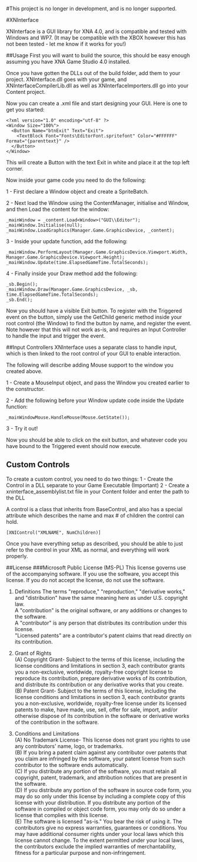 #This project is no longer in development, and is no longer supported.

#XNInterface

XNInterface is a GUI library for XNA 4.0, and is compatible and tested with Windows and WP7. (It may be compatible with the XBOX however this has not been tested - let me know if it works for you!)

##Usage
First you will want to build the source, this should be easy enough assuming you have XNA Game Studio 4.0 installed.

Once you have gotten the DLLs out of the build folder, add them to your project. XNInterface.dll goes with your game, and XNInterfaceCompilerLib.dll as well as XNInterfaceImporters.dll go into your Content project.

Now you can create a .xml file and start designing your GUI. Here is one to get you started:

	<?xml version="1.0" encoding="utf-8" ?>
	<Window Size="100%">
	  <Button Name="btnExit" Text="Exit">
	    <TextBlock Font="Fonts\EditorFont.spritefont" Color="#FFFFFF" Format="{parenttext}" />
	  </Button>
	</Window>

This will create a Button with the text Exit in white and place it at the top left corner.

Now inside your game code you need to do the following:

1 - First declare a Window object and create a SpriteBatch.

2 - Next load the Window using the ContentManager, initialise and Window, and then Load the content for the window:

	_mainWindow = _content.Load<Window>("GUI\\Editor"); 
	_mainWindow.Initialise(null); 
	_mainWindow.LoadGraphics(Manager.Game.GraphicsDevice, _content); 

3 - Inside your update function, add the following:

	_mainWindow.PerformLayout(Manager.Game.GraphicsDevice.Viewport.Width, Manager.Game.GraphicsDevice.Viewport.Height);
	_mainWindow.Update(time.ElapsedGameTime.TotalSeconds);

4 - Finally inside your Draw method add the following:

	_sb.Begin();
	_mainWindow.Draw(Manager.Game.GraphicsDevice, _sb, time.ElapsedGameTime.TotalSeconds);
	_sb.End();

Now you should have a visible Exit button. To register with the Triggered event on the button, simply use the GetChild generic method inside your root control (the Window) to find the button by name, and register the event. Note however that this will not work as-is, and requires an Input Controller to handle the input and trigger the event.

##Input Controllers
XNInterface uses a separate class to handle input, which is then linked to the root control of your GUI to enable interaction.

The following will describe adding Mouse support to the window you created above.

1 - Create a MouseInput object, and pass the Window you created earlier to the constructor.

2 - Add the following before your Window update code inside the Update function:

	_mainWindowMouse.HandleMouse(Mouse.GetState());

3 - Try it out!

Now you should be able to click on the exit button, and whatever code you have bound to the Triggered event should now execute.

## Custom Controls
To create a custom control, you need to do two things:
1 - Create the Control in a DLL separate to your Game Executable (Important)
2 - Create a xninterface_assemblylist.txt file in your Content folder and enter the path to the DLL

A control is a class that inherits from BaseControl, and also has a special attribute which describes the name and max # of children the control can hold.
	
	[XNIControl("XMLNAME", NumChildren)]

Once you have everything setup as described, you should be able to just refer to the control in your XML as normal, and everything will work properly.

##License
###Microsoft Public License (MS-PL)
This license governs use of the accompanying software. If you use the software, you
accept this license. If you do not accept the license, do not use the software.

1. Definitions
The terms "reproduce," "reproduction," "derivative works," and "distribution" have the same meaning here as under U.S. copyright law.  
A "contribution" is the original software, or any additions or changes to the software.  
A "contributor" is any person that distributes its contribution under this license.  
"Licensed patents" are a contributor's patent claims that read directly on its contribution.

2. Grant of Rights  
(A) Copyright Grant- Subject to the terms of this license, including the license conditions and limitations in section 3, each contributor grants you a non-exclusive, worldwide, royalty-free copyright license to reproduce its contribution, prepare derivative works of its contribution, and distribute its contribution or any derivative works that you create.  
(B) Patent Grant- Subject to the terms of this license, including the license conditions and limitations in section 3, each contributor grants you a non-exclusive, worldwide, royalty-free license under its licensed patents to make, have made, use, sell, offer for sale, import, and/or otherwise dispose of its contribution in the software or derivative works of the contribution in the software.

3. Conditions and Limitations  
(A) No Trademark License- This license does not grant you rights to use any contributors' name, logo, or trademarks.  
(B) If you bring a patent claim against any contributor over patents that you claim are infringed by the software, your patent license from such contributor to the software ends automatically.  
(C) If you distribute any portion of the software, you must retain all copyright, patent, trademark, and attribution notices that are present in the software.  
(D) If you distribute any portion of the software in source code form, you may do so only under this license by including a complete copy of this license with your distribution. If you distribute any portion of the software in compiled or object code form, you may only do so under a license that complies with this license.  
(E) The software is licensed "as-is." You bear the risk of using it. The contributors give no express warranties, guarantees or conditions. You may have additional consumer rights under your local laws which this license cannot change. To the extent permitted under your local laws, the contributors exclude the implied warranties of merchantability, fitness for a particular purpose and non-infringement.
